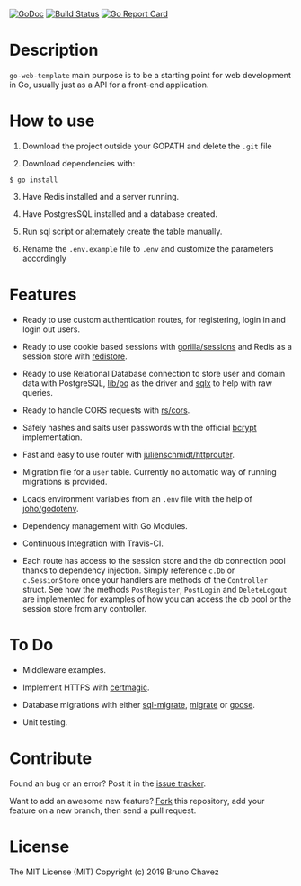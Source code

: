 [![GoDoc](https://godoc.org/github.com/bruno-chavez/go-web-template?status.svg)](https://godoc.org/github.com/bruno-chavez/go-web-template)
[![Build Status](https://travis-ci.org/bruno-chavez/go-web-template.svg?branch=master)](https://travis-ci.org/bruno-chavez/go-web-template)
[![Go Report Card](https://goreportcard.com/badge/github.com/bruno-chavez/go-web-template)](https://goreportcard.com/report/github.com/bruno-chavez/go-web-template)

# Description

`go-web-template` main purpose is to be a starting point 
for web development in Go, 
usually just as a API for a front-end application.

# How to use

1. Download the project outside your GOPATH 
and delete the ```.git``` file

2. Download dependencies with:
```
$ go install
```

3. Have Redis installed and a server running.

4. Have PostgresSQL installed and a database created.

5. Run sql script or alternately create the table manually.

6. Rename the `.env.example` file to `.env`  and customize the parameters accordingly


# Features 

+ Ready to use custom authentication routes, for registering, 
login in and login out users.

+ Ready to use cookie based sessions with 
[gorilla/sessions](https://github.com/gorilla/sessions) and 
Redis as a session store with 
[redistore](https://github.com/boj/redistore).

+ Ready to use Relational Database connection to store user 
and domain data with PostgreSQL,
[lib/pq](https://github.com/lib/pq) as the driver and 
[sqlx](https://github.com/jmoiron/sqlx) 
to help with raw queries.

+ Ready to handle CORS requests with 
[rs/cors](https://github.com/rs/cors).

+ Safely hashes and salts user passwords with the official 
[bcrypt](https://godoc.org/golang.org/x/crypto/bcrypt) 
implementation.

+ Fast and easy to use router with 
[julienschmidt/httprouter](https://github.com/julienschmidt/httprouter).

+ Migration file for a `user` table. 
Currently no automatic way of running migrations is provided.

+ Loads environment variables from an `.env` file 
with the help of [joho/godotenv](https://github.com/joho/godotenv).

+ Dependency management with Go Modules.

+ Continuous Integration with Travis-CI.

+ Each route has access to the session store 
and the db connection pool thanks to dependency injection.
Simply reference `c.Db` or `c.SessionStore` once 
your handlers are methods of the `Controller` struct. 
See how the methods `PostRegister`, `PostLogin` 
and `DeleteLogout` are implemented 
for examples of how you can access the db pool 
or the session store from any controller.

# To Do

+ Middleware examples.

+ Implement HTTPS with 
[certmagic](https://github.com/mholt/certmagic).

+ Database migrations with either 
[sql-migrate](https://github.com/rubenv/sql-migrate), 
[migrate](https://github.com/golang-migrate/migrate) 
or [goose](https://github.com/pressly/goose).

+ Unit testing.

# Contribute

Found an bug or an error? Post it in the 
[issue tracker](https://github.com/bruno-chavez/go-web-template/issues).

Want to add an awesome new feature? 
[Fork](https://github.com/bruno-chavez/go-web-template/fork) 
this repository, add your feature on a new branch, 
then send a pull request.

# License
The MIT License (MIT)
Copyright (c) 2019 Bruno Chavez